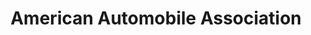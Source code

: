---
title: "American Automobile Association"
url: /falls-church/american-automobile-association/
shop: travel agency
---